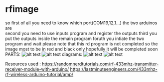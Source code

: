 # rfimage
so first of all you need to know which port(COM19,12,1...) the two arduinos are  
second you need to use inputs program and register the outputs 
third you put the outputs inside the remain program 
foruth you intiate the two program and wait 
please note that this rd program is not completed so the image  most  to be in red and black only 
hopefully it will be completed soon
PARTS:
![alt text](https://community.createlabz.com/wp-content/uploads/2019/04/q-1-600x468.png)
![alt text](https://cdn.sparkfun.com/assets/9/1/e/4/8/515b4656ce395f8a38000000.png)
diagrams:
![alt text](https://image.easyeda.com/histories/3776cb8febd6469da5b45cc5eed88024.png)
![alt text](https://image.easyeda.com/histories/885e0c738c784176809d896cba4d4ae5.png)


Resources used :
https://randomnerdtutorials.com/rf-433mhz-transmitter-receiver-module-with-arduino/
https://lastminuteengineers.com/433mhz-rf-wireless-arduino-tutorial/amp/
